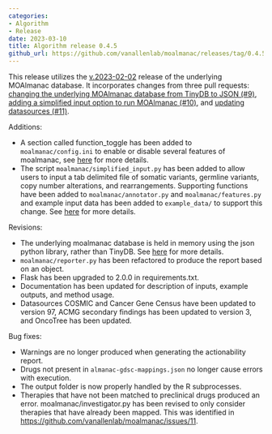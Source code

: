 ```yaml
---
categories: 
- Algorithm
- Release
date: 2023-03-10
title: Algorithm release 0.4.5
github_url: https://github.com/vanallenlab/moalmanac/releases/tag/0.4.5
---
```

This release utilizes the [v.2023-02-02](https://github.com/vanallenlab/moalmanac-db/releases) release of the underlying MOAlmanac database. It incorporates changes from three pull requests: [changing the underlying MOAlmanac database from TinyDB to JSON (#9)](https://github.com/vanallenlab/moalmanac/pull/9), [adding a simplified input option to run MOAlmanac (#10)](https://github.com/vanallenlab/moalmanac/pull/10), and [updating datasources (#11)](https://github.com/vanallenlab/moalmanac/pull/11). 

Additions:
- A section called function_toggle has been added to `moalmanac/config.ini` to enable or disable several features of moalmanac, see [here](https://github.com/vanallenlab/moalmanac/pull/9) for more details. 
- The script `moalmanac/simplified_input.py` has been added to allow users to input a tab delimited file of somatic variants, germline variants, copy number alterations, and rearrangements. Supporting functions have been added to `moalmanac/annotator.py` and `moalmanac/features.py` and example input data has been added to `example_data/` to support this change. See [here](https://github.com/vanallenlab/moalmanac/pull/10) for more details. 

Revisions:
- The underlying moalmanac database is held in memory using the json python library, rather than TinyDB. See [here](https://github.com/vanallenlab/moalmanac/pull/9) for more details. 
- `moalmanac/reporter.py` has been refactored to produce the report based on an object. 
- Flask has been upgraded to 2.0.0 in requirements.txt.
- Documentation has been updated for description of inputs, example outputs, and method usage. 
- Datasources COSMIC and Cancer Gene Census have been updated to version 97, ACMG secondary findings has been updated to version 3, and OncoTree has been updated.

Bug fixes:
- Warnings are no longer produced when generating the actionability report.
- Drugs not present in `almanac-gdsc-mappings.json` no longer cause errors with execution. 
- The output folder is now properly handled by the R subprocesses. 
- Therapies that have not been matched to preclinical drugs produced an error. moalmanac/investigator.py has been revised to only consider therapies that have already been mapped. This was identified in https://github.com/vanallenlab/moalmanac/issues/11.